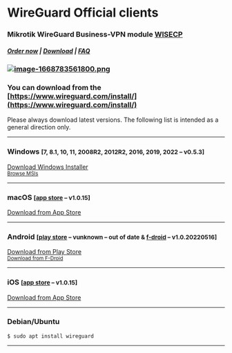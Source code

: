 # WireGuard Official clients

### Mikrotik WireGuard Business-VPN module **[WISECP](https://puqcloud.com/link.php?id=78)** 

##### [Order now](https://puqcloud.com/index.php?rp=/store/wisecp-module-mikrotik-wireguard-business-vpn) | [Download](https://download.puqcloud.com/WISECP/Product/PUQ_WISECP-Mikrotik-WireGuard-Business-VPN/) | [FAQ](https://faq.puqcloud.com/)

### [![image-1668783561800.png](https://doc.puq.info/uploads/images/gallery/2022-11/scaled-1680-/image-1668783561800.png)](https://www.wireguard.com/ "https://www.wireguard.com/")

### You can download from the [https://www.wireguard.com/install/](https://www.wireguard.com/install/)

Please always download latest versions. The following list is intended as a general direction only.

- - - - - -

### Windows <small>\[7, 8.1, 10, 11, 2008R2, 2012R2, 2016, 2019, 2022 – v0.5.3\]</small>

[Download Windows Installer](https://download.wireguard.com/windows-client/wireguard-installer.exe)  
<small>[Browse MSIs](https://download.wireguard.com/windows-client/)</small>

- - - - - -

### macOS <small>\[[app store](https://itunes.apple.com/us/app/wireguard/id1451685025?ls=1&mt=12) – v1.0.15\]</small>

[Download from App Store](https://itunes.apple.com/us/app/wireguard/id1451685025?ls=1&mt=12)

- - - - - -

### Android <small>\[[play store](https://play.google.com/store/apps/details?id=com.wireguard.android) – vunknown – out of date &amp; [f-droid](https://f-droid.org/en/packages/com.wireguard.android/) – v1.0.20220516\]</small>

[Download from Play Store](https://play.google.com/store/apps/details?id=com.wireguard.android)  
<small>[Download from F-Droid](https://f-droid.org/en/packages/com.wireguard.android/)</small>

- - - - - -

### iOS <small>\[[app store](https://itunes.apple.com/us/app/wireguard/id1441195209?ls=1&mt=8) – v1.0.15\]</small>

[Download from App Store](https://itunes.apple.com/us/app/wireguard/id1441195209?ls=1&mt=8)

- - - - - -

### Debian/Ubuntu

```
$ sudo apt install wireguard

```
- - - - - -